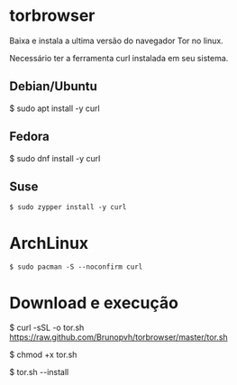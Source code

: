 # torbrowser
Baixa e instala a ultima versão do navegador Tor no linux.

Necessário ter a ferramenta curl instalada em seu sistema.

## Debian/Ubuntu

   $ sudo apt install -y curl
   
## Fedora

   $ sudo dnf install -y curl
   
 ## Suse
 
    $ sudo zypper install -y curl
    
 # ArchLinux
 
    $ sudo pacman -S --noconfirm curl
     
          
# Download e execução

   $ curl -sSL -o tor.sh https://raw.github.com/Brunopvh/torbrowser/master/tor.sh
   
   $ chmod +x tor.sh
   
   $ tor.sh --install
